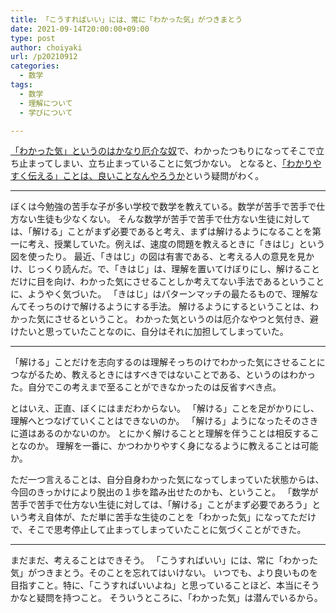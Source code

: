 ```yaml
---
title: 「こうすればいい」には、常に「わかった気」がつきまとう
date: 2021-09-14T20:00:00+09:00
type: post
author: choiyaki
url: /p20210912
categories:
  - 数学
tags:
  - 数学
  - 理解について
  - 学びについて 

---
```


<!--
- さてと、何を描こうかなぁ。あぁそうや、数学について描こうと思ってたんやった。
	- 「掛け算の順序はばつ」や「きはじ」を算数教育で使うことのヤバさを熱心に伝えている人がいて、最近その人たちのTwitter上での発信を読むことが増えた。
	- ぼく自身、数学が苦手で苦手で仕方ない生徒に対しては、「解ける」ことがまず必要であると考え、きはじとかフツーに使ってた。でもこれはパターンマッチの最たるもので、理解なんてそっちのけで解けるようにすることを、わかった気にさせることしか考えてない手法であるという意見に、深く納得した。
	- 以前このブログでも、わかった気になるとそこで思考停止してしまうため、一番の敵やみたいなこと書いたことあるのに、わかった気に持っていく教え方をしてもうてたことに気付かされた。
	- まさしく、生徒の理解についてわかった気になってそこで思考停止してた。
	- 対話による授業の展開をできるようになりたいと考えていた矢先のことやったので、よりガツンと来たのかもしれんね。
	- で、そうやって考えてた時に聞いたのが、Coltenラジオの番外編。そこで、springinというアプリについて話をされてた。作るのハードルを極限まで下げて、クリエイトすることの第一歩目の敷居をとにかく下げたいという話が語られてた。で、そのためには試行錯誤がとても簡単にでき、エラーの起きない仕組みにしているという話がかなりガツンときた。
	- 数学て、こういうのんできひんのかな、と思って。
	- 数学を、試行錯誤を通して学んでいけるような教材。試行錯誤への敷居がとにかく下げてくれる教材。
-->

[「わかった気」というのはかなり厄介な奴](https://publish.obsidian.md/choiyaki/Published/%E3%80%8C%E3%82%8F%E3%81%8B%E3%81%A3%E3%81%9F%E6%B0%97%E3%80%8D%E3%81%A8%E3%81%84%E3%81%86%E3%81%AE%E3%81%AF%E3%81%8B%E3%81%AA%E3%82%8A%E5%8E%84%E4%BB%8B%E3%81%AA%E5%A5%B4)で、わかったつもりになってそこで立ち止まってしまい、立ち止まっていることに気づかない。
となると、[「わかりやすく伝える」ことは、良いことなんやろうか](https://choiyaki.com/p660/)という疑問がわく。

---

ぼくは今勉強の苦手な子が多い学校で数学を教えている。数学が苦手で苦手で仕方ない生徒も少なくない。
そんな数学が苦手で苦手で仕方ない生徒に対しては、「解ける」ことがまず必要であると考え、まずは解けるようになることを第一に考え、授業していた。例えば、速度の問題を教えるときに「きはじ」という図を使ったり。
最近、「きはじ」の図は有害である、と考える人の意見を見かけ、じっくり読んだ。で、「きはじ」は、理解を置いてけぼりにし、解けることだけに目を向け、わかった気にさせることしか考えてない手法であるということに、ようやく気づいた。
「きはじ」はパターンマッチの最たるもので、理解なんてそっちのけで解けるようにする手法。
解けるようにするということは、わかった気にさせるということ。
わかった気というのは厄介なやつと気付き、避けたいと思っていたことなのに、自分はそれに加担してしまっていた。

---

「解ける」ことだけを志向するのは理解そっちのけでわかった気にさせることにつながるため、教えるときにはすべきではないことである、というのはわかった。自分でこの考えまで至ることができなかったのは反省すべき点。

とはいえ、正直、ぼくにはまだわからない。
「解ける」ことを足がかりにし、理解へとつなげていくことはできないのか。
「解ける」ようになったそのさきに道はあるのかないのか。
とにかく解けることと理解を伴うことは相反することなのか。
理解を一番に、かつわかりやすく身になるように教えることは可能か。

ただ一つ言えることは、自分自身わかった気になってしまっていた状態からは、今回のきっかけにより脱出の１歩を踏み出せたのかも、ということ。
「数学が苦手で苦手で仕方ない生徒に対しては、「解ける」ことがまず必要であろう」という考え自体が、ただ単に苦手な生徒のことを「わかった気」になってただけで、そこで思考停止して止まってしまっていたことに気づくことができた。

---

まだまだ、考えることはできそう。
「こうすればいい」には、常に「わかった気」がつきまとう。そのことを忘れてはいけない。
いつでも、より良いものを目指すこと。特に、「こうすればいいよね」と思っていることほど、本当にそうかなと疑問を持つこと。
そういうところに、「わかった気」は潜んでいるから。
